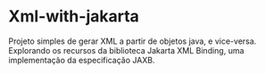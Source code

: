 # Xml-with-jakarta

Projeto simples de gerar XML a partir de objetos java, e vice-versa. Explorando os recursos da biblioteca Jakarta XML Binding, uma implementação da especificação JAXB.
